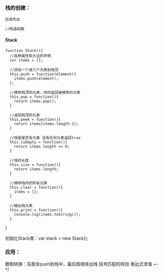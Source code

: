 ### 栈的创建：
    后进先出
    
    //构造函数
#### Stack
    function Stack(){
      //各种属性和方法的声明
      var items = [];

      //添加一个或几个元素到栈顶
      this.push = function(element){
        items.push(element);
      };

      //移除栈顶的元素，同时返回被移除的元素
      this.pop = function(){
        return items.pop();
      }

      //返回栈顶的元素
      this.peek = function(){
        return items[items.length-1];
      }

      //栈里是否有元素 没有任何元素返回true
      this.isEmpty = function(){
        return items.length == 0;
      }

      //栈的长度
      this.size = function(){
        return items.length;
      }

      //移除栈内的所有元素
      this.clear = function(){
        items = [];
      }

      //输出栈元素
      this.print = function(){
        console.log(items.toString());
      }
   }
  
  初始化Stack类：var stack = new Stack();

### 应用：
  数制转换：先取余push到栈中，最后按顺序出栈
  括号匹配的校验
  表达式求值 +-*/